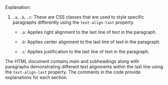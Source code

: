 

Explanation:

1. `.a`, `.b`, `.c`: These are CSS classes that are used to style specific paragraphs differently using the `text-align-last` property.

   - `.a`: Applies right alignment to the last line of text in the paragraph.
   
   - `.b`: Applies center alignment to the last line of text in the paragraph.
   
   - `.c`: Applies justification to the last line of text in the paragraph.

The HTML document contains main and subheadings along with paragraphs demonstrating different text alignments within the last line using the `text-align-last` property. The comments in the code provide explanations for each section.
